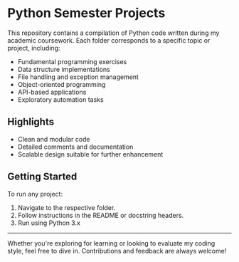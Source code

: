 # Python Semester Projects

This repository contains a compilation of Python code written during my academic coursework. Each folder corresponds to a specific topic or project, including:

- Fundamental programming exercises
- Data structure implementations
- File handling and exception management
- Object-oriented programming
- API-based applications
- Exploratory automation tasks

## Highlights

- Clean and modular code
- Detailed comments and documentation
- Scalable design suitable for further enhancement

## Getting Started

To run any project:
1. Navigate to the respective folder.
2. Follow instructions in the README or docstring headers.
3. Run using Python 3.x

---

Whether you're exploring for learning or looking to evaluate my coding style, feel free to dive in. Contributions and feedback are always welcome!
